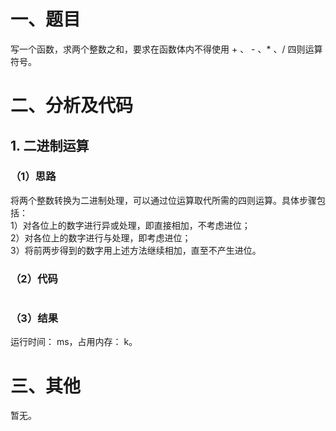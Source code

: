 # 一、题目
写一个函数，求两个整数之和，要求在函数体内不得使用 + 、 - 、* 、/ 四则运算符号。  
# 二、分析及代码
## 1. 二进制运算
### （1）思路
将两个整数转换为二进制处理，可以通过位运算取代所需的四则运算。具体步骤包括：  
1）对各位上的数字进行异或处理，即直接相加，不考虑进位；  
2）对各位上的数字进行与处理，即考虑进位；  
3）将前两步得到的数字用上述方法继续相加，直至不产生进位。  
### （2）代码
```java
```
### （3）结果
运行时间： ms，占用内存： k。    
# 三、其他
暂无。
